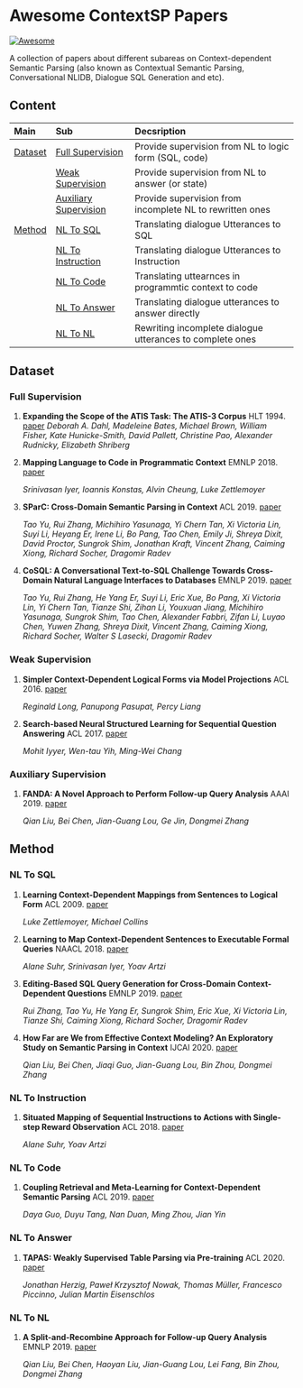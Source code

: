 # Awesome ContextSP Papers

[![Awesome](https://cdn.rawgit.com/sindresorhus/awesome/d7305f38d29fed78fa85652e3a63e154dd8e8829/media/badge.svg)](https://github.com/sindresorhus/awesome)

A collection of papers about different subareas on Context-dependent Semantic Parsing (also known as Contextual Semantic Parsing, Conversational NLIDB, Dialogue SQL Generation and etc).

## Content

| Main | Sub | Decsription |
|:---|:---|:---|
| [Dataset](#dataset) | [Full Supervision](#full-supervision) | Provide supervision from NL to logic form (SQL, code) |
|  | [Weak Supervision](#weak-supervision) | Provide supervision from NL to answer (or state) |
|  | [Auxiliary Supervision](#auxiliary-supervision) | Provide supervision from incomplete NL to rewritten ones |
| [Method](#method) | [NL To SQL](#nl-to-sql) | Translating dialogue Utterances to SQL |
| | [NL To Instruction](#nl-to-instruction) | Translating dialogue Utterances to Instruction |
| | [NL To Code](#nl-to-code) | Translating uttearnces in programmtic context to code |
| | [NL To Answer](#nl-to-answer) | Translating dialogue utterances to answer directly |
| | [NL To NL](#nl-to-nl) | Rewriting incomplete dialogue utterances to complete ones |



## Dataset

### Full Supervision

1. **Expanding the Scope of the ATIS Task: The ATIS-3 Corpus** HLT 1994. [paper](https://www.aclweb.org/anthology/H94-1010.pdf)
    *Deborah A. Dahl, Madeleine Bates, Michael Brown, William Fisher, Kate Hunicke-Smith, David Pallett, Christine Pao, Alexander Rudnicky, Elizabeth Shriberg*

1. **Mapping Language to Code in Programmatic Context** EMNLP 2018. [paper](https://arxiv.org/pdf/1808.09588.pdf)

    *Srinivasan Iyer, Ioannis Konstas, Alvin Cheung, Luke Zettlemoyer*

1.  **SParC: Cross-Domain Semantic Parsing in Context** ACL 2019. [paper](https://arxiv.org/pdf/1906.02285.pdf)

    *Tao Yu, Rui Zhang, Michihiro Yasunaga, Yi Chern Tan, Xi Victoria Lin, Suyi Li, Heyang Er, Irene Li, Bo Pang, Tao Chen, Emily Ji, Shreya Dixit, David Proctor, Sungrok Shim, Jonathan Kraft, Vincent Zhang, Caiming Xiong, Richard Socher, Dragomir Radev*

1.  **CoSQL: A Conversational Text-to-SQL Challenge Towards Cross-Domain Natural Language Interfaces to Databases** EMNLP 2019. [paper](https://arxiv.org/pdf/1909.05378.pdf)

    *Tao Yu, Rui Zhang, He Yang Er, Suyi Li, Eric Xue, Bo Pang, Xi Victoria Lin, Yi Chern Tan, Tianze Shi, Zihan Li, Youxuan Jiang, Michihiro Yasunaga, Sungrok Shim, Tao Chen, Alexander Fabbri, Zifan Li, Luyao Chen, Yuwen Zhang, Shreya Dixit, Vincent Zhang, Caiming Xiong, Richard Socher, Walter S Lasecki, Dragomir Radev*

### Weak Supervision

1. **Simpler Context-Dependent Logical Forms via Model Projections** ACL 2016. [paper](https://www.aclweb.org/anthology/P16-1138.pdf)

    *Reginald Long, Panupong Pasupat, Percy Liang*

1. **Search-based Neural Structured Learning for Sequential Question Answering** ACL 2017. [paper](https://www.aclweb.org/anthology/P17-1167.pdf)
  
   *Mohit Iyyer, Wen-tau Yih, Ming-Wei Chang*

### Auxiliary Supervision

1. **FANDA: A Novel Approach to Perform Follow-up Query Analysis** AAAI 2019. [paper](https://arxiv.org/pdf/1901.08259.pdf)

    *Qian Liu, Bei Chen, Jian-Guang Lou, Ge Jin, Dongmei Zhang*


## Method

### NL To SQL

1. **Learning Context-Dependent Mappings from Sentences to Logical Form** ACL 2009. [paper](https://www.aclweb.org/anthology/P09-1110.pdf)

    *Luke Zettlemoyer, Michael Collins*

1. **Learning to Map Context-Dependent Sentences to Executable Formal Queries** NAACL 2018. [paper](https://www.aclweb.org/anthology/N18-1203.pdf)

    *Alane Suhr, Srinivasan Iyer, Yoav Artzi*

1. **Editing-Based SQL Query Generation for Cross-Domain Context-Dependent Questions** EMNLP 2019. [paper](https://arxiv.org/pdf/1909.00786.pdf)

    *Rui Zhang, Tao Yu, He Yang Er, Sungrok Shim, Eric Xue, Xi Victoria Lin, Tianze Shi, Caiming Xiong, Richard Socher, Dragomir Radev*

1. **How Far are We from Effective Context Modeling? An Exploratory Study on Semantic Parsing in Context** IJCAI 2020. [paper](https://arxiv.org/pdf/2002.00652.pdf)

   *Qian Liu, Bei Chen, Jiaqi Guo, Jian-Guang Lou, Bin Zhou, Dongmei Zhang*

### NL To Instruction

1. **Situated Mapping of Sequential Instructions to Actions with Single-step Reward Observation** ACL 2018. [paper](https://www.aclweb.org/anthology/P18-1193.pdf)

    *Alane Suhr, Yoav Artzi*
    
### NL To Code

1. **Coupling Retrieval and Meta-Learning for Context-Dependent Semantic Parsing** ACL 2019. [paper](https://arxiv.org/pdf/1906.07108.pdf)

    *Daya Guo, Duyu Tang, Nan Duan, Ming Zhou, Jian Yin*
    
### NL To Answer

1. **TAPAS: Weakly Supervised Table Parsing via Pre-training** ACL 2020. [paper](https://arxiv.org/pdf/2004.02349.pdf)

    *Jonathan Herzig, Paweł Krzysztof Nowak, Thomas Müller, Francesco Piccinno, Julian Martin Eisenschlos*

### NL To NL

1. **A Split-and-Recombine Approach for Follow-up Query Analysis** EMNLP 2019. [paper](https://www.aclweb.org/anthology/D19-1535.pdf)

    *Qian Liu, Bei Chen, Haoyan Liu, Jian-Guang Lou, Lei Fang, Bin Zhou, Dongmei Zhang*
